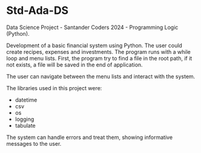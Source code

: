 # Std-Ada-DS
Data Science Project - Santander Coders 2024 - Programming Logic (Python).

Development of a basic financial system using Python.
The user could create recipes, expenses and investments. The program runs with a while loop and menu lists.
First, the program try to find a file in the root path, if it not exists, a file will be saved in the end of application.

The user can navigate between the menu lists and interact with the system.

The libraries used in this project were:
- datetime
- csv
- os
- logging
- tabulate

The system can handle errors and treat them, showing informative messages to the user.
